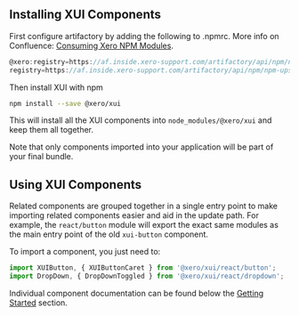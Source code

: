 ## Installing XUI Components

First configure artifactory by adding the following to .npmrc. More info on Confluence: [Consuming Xero NPM Modules](https://confluence.inside.xero.com/display/FED/Using+Artifactory).

```js
@xero:registry=https://af.inside.xero-support.com/artifactory/api/npm/npm-dev
registry=https://af.inside.xero-support.com/artifactory/api/npm/npm-upstream
```

Then install XUI with npm

```bash
npm install --save @xero/xui
```

This will install all the XUI components into `node_modules/@xero/xui` and keep them all together.

Note that only components imported into your application will be part of your final bundle.

## Using XUI Components

Related components are grouped together in a single entry point to make importing related components easier and aid in the update path.  For example, the `react/button` module will export the exact same modules as the main entry point of the old `xui-button` component.

To import a component, you just need to:
```js
import XUIButton, { XUIButtonCaret } from '@xero/xui/react/button';
import DropDown, { DropDownToggled } from '@xero/xui/react/dropdown';
```

Individual component documentation can be found below the [Getting Started](#getting-started) section.
